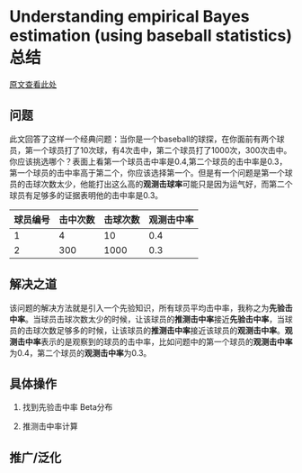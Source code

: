 # Understanding empirical Bayes estimation (using baseball statistics) 总结
[原文查看此处](http://varianceexplained.org/r/empirical_bayes_baseball/)
## 问题
此文回答了这样一个经典问题：当你是一个baseball的球探，在你面前有两个球员，第一个球员打了10次球，有4次击中，第二个球员打了1000次，300次击中。你应该挑选哪个？表面上看第一个球员击中率是0.4,第二个球员的击中率是0.3，第一个球员的击中率高于第二个，你应该选择第一个。但是有一个问题是第一个球员的击球次数太少，他能打出这么高的**观测击球率**可能只是因为运气好，而第二个球员有足够多的证据表明他的击中率是0.3。

|球员编号|击中次数|击球次数|观测击中率|
|---|---|---|---|
|1|4|10|0.4|
|2|300|1000|0.3|

## 解决之道
该问题的解决方法就是引入一个先验知识，所有球员平均击中率，我称之为**先验击中率**。当球员击球次数太少的时候，让该球员的**推测击中率**接近**先验击中率**，当球员的击球次数足够多的时候，让该球员的**推测击中率**接近该球员的**观测击中率**。**观测击中率**表示的是观察到的球员的击中率，比如问题中的第一个球员的**观测击中率**为0.4，第二个球员的**观测击中率**为0.3。

## 具体操作
1. 找到先验击中率
Beta分布

2. 推测击中率计算

## 推广/泛化
